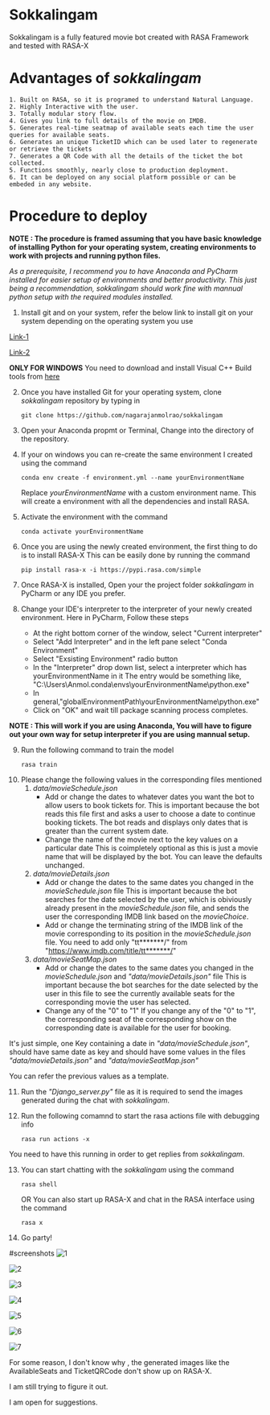 # Sokkalingam
Sokkalingam is a fully featured movie bot created with RASA Framework and tested with RASA-X

# Advantages of *sokkalingam*
	1. Built on RASA, so it is programed to understand Natural Language.
	2. Highly Interactive with the user.
	3. Totally modular story flow.
	4. Gives you link to full details of the movie on IMDB.
	5. Generates real-time seatmap of available seats each time the user queries for available seats.
	6. Generates an unique TicketID which can be used later to regenerate or retrieve the tickets
	7. Generates a QR Code with all the details of the ticket the bot collected.
	5. Functions smoothly, nearly close to production deployment.
	6. It can be deployed on any social platform possible or can be embeded in any website.
	
# Procedure to deploy

**NOTE : The procedure is framed assuming that you have basic knowledge of installing Python for your operating system, creating environments to work with projects and running python files.**
	
*As a prerequisite, I recommend you to have Anaconda and PyCharm installed for easier setup of environments and better productivity. 
This just being a recommendation, *sokkalingam* should work fine with mannual python setup with the required modules installed.* 
	
1. Install git and on your system, refer the below link to install git on your system depending on the operating system you use

[Link-1](https://git-scm.com/book/en/v2/Getting-Started-Installing-Git)

[Link-2](https://www.linode.com/docs/development/version-control/how-to-install-git-on-linux-mac-and-windows/)

**ONLY FOR WINDOWS**
You need to download and install Visual C++ Build tools from [here](https://visualstudio.microsoft.com/visual-cpp-build-tools/)

2. Once you have installed Git for your operating system, clone *sokkalingam* repository by typing in 
	```
	git clone https://github.com/nagarajanmolrao/sokkalingam
	```
3. Open your Anaconda propmt or Terminal, Change into the directory of the repository.

4. If your on windows you can re-create the same environment I created using the command
	```
	conda env create -f environment.yml --name yourEnvironmentName
	```
	Replace *yourEnvironmentName* with a custom environment name.
	This will create a environment with all the dependencies and install RASA.
	
5. Activate the environment with the command 
	```
	conda activate yourEnvironmentName
	```
	
6. Once you are using the newly created environment, the first thing to do is to install RASA-X
This can be easily done by running the command
	```
	pip install rasa-x -i https://pypi.rasa.com/simple
	```
	
7. Once RASA-X is installed, Open your the project folder *sokkalingam* in PyCharm or any IDE you prefer.

8. Change your IDE's interpreter to the interpreter of your newly created environment.
Here in PyCharm, Follow these steps
	- At the right bottom corner of the window, select "Current interpreter"
	- Select "Add Interpreter" and in the left pane select "Conda Environment"
	- Select "Exsisting Environment" radio button
	- In the "Interpreter" drop down list, select a interpreter which has yourEnvironmentName in it
	   The entry would be something like,
		"C:\Users\Anmol\.conda\envs\yourEnvironmentName\python.exe"
	- In general,"globalEnvironmentPath\yourEnvironmentName\python.exe"
	- Click on "OK" and wait till package scanning process completes.
		
**NOTE : This will work if you are using Anaconda, You will have to figure out your own way for setup interpreter if you are using mannual setup.**

9. Run the following command to train the model
	```
	rasa train
	```
10. Please change the following values in the corresponding files mentioned
	1. *data/movieSchedule.json*
		- Add or change the dates to whatever dates you want the bot to allow users to book tickets for.
			This is important because the bot reads this file first and asks a user to choose a date to continue booking tickets.
			The bot reads and displays only dates that is greater than the current system date.
		- Change the name of the movie next to the key values on a particular date
			This is coimpletely optional as this is just a movie name that will be displayed by the bot.
			You can leave the defaults unchanged.
	2. *data/movieDetails.json*
		- Add or change the dates to the same dates you changed in the *movieSchedule.json* file
			This is important because the bot searches for the date selected by the user, which is obiviously already present in the *movieSchedule.json* file, and 				sends the user the corresponding IMDB link based on the *movieChoice*.
		- Add or change the terminating string of the IMDB link of the movie corresponding to its position in the *movieSchedule.json* file.
			You need to add only "tt*******/" from "https://www.imdb.com/title/tt*******/"
	3. *data/movieSeatMap.json*
		- Add or change the dates to the same dates you changed in the *movieSchedule.json* and *"data/movieDetails.json"* file
			This is important because the bot searches for the date selected by the user in this file to see the currently available seats for the corresponding 					movie the user has selected.
		- Change any of the "0" to "1"
			If you change any of the "0" to "1", the corresponding seat of the corresponding show on the corresponding date is available for the user for booking.
		
It's just simple, one Key containing a date in *"data/movieSchedule.json"*, should have same date as key and should have some values in the files *"data/movieDetails.json"* and *"data/movieSeatMap.json"*

You can refer the previous values as a template.
	
11. Run the *"Django_server.py"* file as it is required to send the images generated during the chat with *sokkalingam*.

12. Run the following comamnd to start the rasa actions file with debugging info
	```
	rasa run actions -x
	```
You need to have this running in order to get replies from *sokkalingam*.

13. You can start chatting with the *sokkalingam* using the command	
	```
	rasa shell
	```
	OR 
	You can also start up RASA-X and chat in the RASA interface using the command
	```
	rasa x
	```
	
14. Go party!

#screenshots
![1](Screenshots/1.jpg?raw=true)

![2](Screenshots/2.jpg?raw=true)

![3](Screenshots/3.jpg?raw=true)

![4](Screenshots/4.jpg?raw=true)

![5](Screenshots/5.jpg?raw=true)

![6](Screenshots/6.jpg?raw=true)

![7](Screenshots/7.jpg?raw=true)

	
For some reason, I don't know why , the generated images like the AvailableSeats and TicketQRCode don't show up on RASA-X.

I am still trying to figure it out.
	
I am open for suggestions.
	
